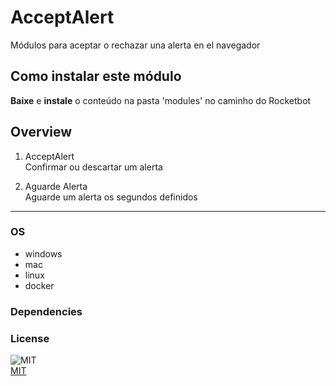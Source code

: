 # AcceptAlert
  
Módulos para aceptar o rechazar una alerta en el navegador  

## Como instalar este módulo
  
__Baixe__ e __instale__ o conteúdo na pasta 'modules' no caminho do Rocketbot  



## Overview


1. AcceptAlert  
Confirmar ou descartar um alerta

2. Aguarde Alerta  
Aguarde um alerta os segundos definidos  




----
### OS

- windows
- mac
- linux
- docker

### Dependencies

### License
  
![MIT](https://camo.githubusercontent.com/107590fac8cbd65071396bb4d04040f76cde5bde/687474703a2f2f696d672e736869656c64732e696f2f3a6c6963656e73652d6d69742d626c75652e7376673f7374796c653d666c61742d737175617265)  
[MIT](http://opensource.org/licenses/mit-license.ph)